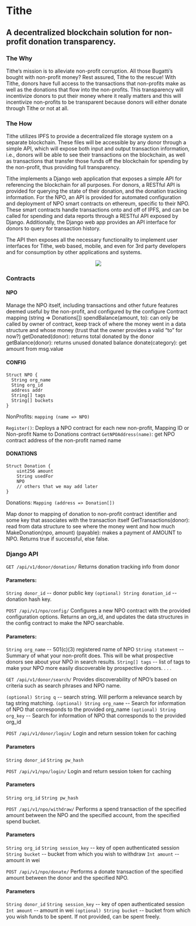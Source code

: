 # Tithe

## A decentralized blockchain solution for non-profit donation transparency.

### The Why
Tithe’s mission is to alleviate non-profit corruption. All those Bugatti’s bought with non-profit money? Rest assured, Tithe to the rescue! With Tithe, donors have full access to the transactions that non-profits make as well as the donations that flow into the non-profits. This transparency will incentivize donors to put their money where it really matters and this will incentivize non-profits to be transparent because donors will either donate through Tithe or not at all.

### The How

Tithe utilizes IPFS to provide a decentralized file storage system on a separate blockchain. These files will be accessible by any donor through a simple API, which will expose both input and output transaction information, i.e., donors will be able to see their transactions on the blockchain, as well as transactions that transfer those funds off the blockchain for spending by the non-profit, thus providing full transparency.

Tithe implements a Django web application that exposes a simple API for referencing the blockchain for all purposes. For donors, a RESTful API is provided for querying the state of their donation, and the donation tracking information. For the NPO, an API is provided for automated configuration and deployment of NPO smart contracts on ethereum, specific to their NPO. These smart contracts handle transactions onto and off of IPFS, and can be called for spending and data reports through a RESTful API exposed by Django. Additionally, the Django web app provides an API interface for donors to query for transaction history.

The API then exposes all the necessary functionality to implement user interfaces for Tithe, web based, mobile, and even for 3rd party developers and for consumption by other applications and systems.

<p align="center">
  <img src="https://github.com/williampsmith/Tithe/blob/master/Assets/architecture.png">
  <br/>
</p>

### Contracts

#### NPO
Manage the NPO itself, including transactions and other future features deemed useful by the non-profit, and configured by the configure Contract
mapping (string => Donations[])
spendBalance(amount, to): can only be called by owner of contract, keep track of where the money went in a data structure and whose money (trust that the owner provides a valid “to” for now?)
getDonated(donor): returns total donated by the donor
getBalance(donor): returns unused donated balance
donate(category): get amount from msg.value

#### CONFIG
```
Struct NPO {
  String org_name
  Sting org_id
  address addr
  String[] tags
  String[] buckets
}
```

NonProfits: `mapping (name => NPO)`

`Register()`: Deploys a NPO contract for each new non-profit, Mapping ID or Non-profit Name to Donations contract
`GetNPOAddress(name)`: get NPO contract address of the non-profit named name


#### DONATIONS
```
Struct Donation {
	uint256 amount
	String usedFor
	NPO
	// others that we may add later
}
```

Donations: `Mapping (address => Donation[])`

Map donor to mapping of donation to non-profit contract identifier and some key that associates with the transaction itself
GetTransactions(donor): read from data structure to see where the money went and how much
MakeDonation(npo, amount) (payable): makes a payment of AMOUNT to NPO. Returns true if successful, else false.


### Django API

`GET /api/v1/donor/donation/`
Returns donation tracking info from donor

#### Parameters:
`String donor_id` -- donor public key
`(optional) String donation_id` -- donation hash key.


`POST /api/v1/npo/config/`
Configures a new NPO contract with the provided configuration options. Returns an org_id, and updates the data structures in the config contract to make the NPO searchable.

#### Parameters:
`String org_name` -- 501(c)(3) registered name of NPO
`String statement` -- Summary of what your non-profit does. This will be what prospective donors see about your NPO in search results.
`String[] tags` -- list of tags to make your NPO more easily discoverable by prospective donors.
.
.
.

`GET /api/v1/donor/search/`
Provides discoverability of NPO’s based on criteria such as search phrases and NPO name.

`(optional) String q` -- search string. Will perform a relevance search by tag string matching.
`(optional) String org_name` -- Search for information of NPO that corresponds to the provided org_name
`(optional) String org_key` -- Search for information of NPO that corresponds to the provided org_id


`POST /api/v1/donor/login/`
Login and return session token for caching

#### Parameters
`String donor_id`
`String pw_hash`



`POST /api/v1/npo/login/`
Login and return session token for caching

#### Parameters
`String org_id`
`String pw_hash`


`POST /api/v1/npo/withdraw/`
Performs a spend transaction of the specified amount between the NPO and the specified account, from the specified spend bucket.

#### Parameters
`String org_id`
`String session_key` -- key of open authenticated session
`String bucket` -- bucket from which you wish to withdraw
`Int amount` -- amount in wei


`POST /api/v1/npo/donate/`
Performs a donate transaction of the specified amount between the donor and the specified NPO.

#### Parameters
`String donor_id`
`String session_key` -- key of open authenticated session
`Int amount` -- amount in wei
`(optional) String bucket` -- bucket from which you wish funds to be spent. If not provided, can be spent freely.
